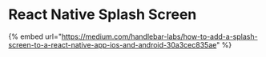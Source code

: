 # React Native Splash Screen

{% embed url="https://medium.com/handlebar-labs/how-to-add-a-splash-screen-to-a-react-native-app-ios-and-android-30a3cec835ae" %}


